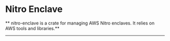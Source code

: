 # Nitro Enclave

** nitro-enclave is a crate for managing AWS Nitro enclaves. It relies on AWS tools and libraries.**

---

